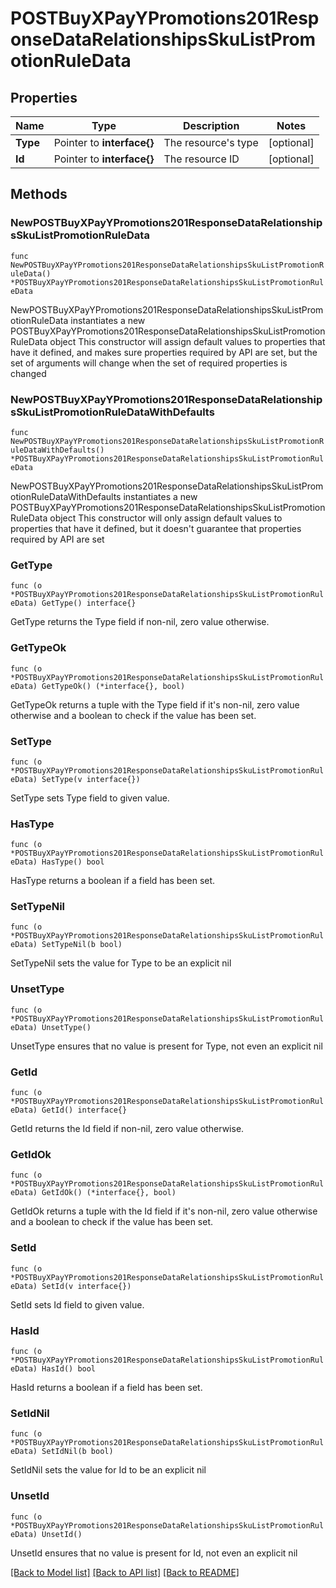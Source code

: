 # POSTBuyXPayYPromotions201ResponseDataRelationshipsSkuListPromotionRuleData

## Properties

Name | Type | Description | Notes
------------ | ------------- | ------------- | -------------
**Type** | Pointer to **interface{}** | The resource&#39;s type | [optional] 
**Id** | Pointer to **interface{}** | The resource ID | [optional] 

## Methods

### NewPOSTBuyXPayYPromotions201ResponseDataRelationshipsSkuListPromotionRuleData

`func NewPOSTBuyXPayYPromotions201ResponseDataRelationshipsSkuListPromotionRuleData() *POSTBuyXPayYPromotions201ResponseDataRelationshipsSkuListPromotionRuleData`

NewPOSTBuyXPayYPromotions201ResponseDataRelationshipsSkuListPromotionRuleData instantiates a new POSTBuyXPayYPromotions201ResponseDataRelationshipsSkuListPromotionRuleData object
This constructor will assign default values to properties that have it defined,
and makes sure properties required by API are set, but the set of arguments
will change when the set of required properties is changed

### NewPOSTBuyXPayYPromotions201ResponseDataRelationshipsSkuListPromotionRuleDataWithDefaults

`func NewPOSTBuyXPayYPromotions201ResponseDataRelationshipsSkuListPromotionRuleDataWithDefaults() *POSTBuyXPayYPromotions201ResponseDataRelationshipsSkuListPromotionRuleData`

NewPOSTBuyXPayYPromotions201ResponseDataRelationshipsSkuListPromotionRuleDataWithDefaults instantiates a new POSTBuyXPayYPromotions201ResponseDataRelationshipsSkuListPromotionRuleData object
This constructor will only assign default values to properties that have it defined,
but it doesn't guarantee that properties required by API are set

### GetType

`func (o *POSTBuyXPayYPromotions201ResponseDataRelationshipsSkuListPromotionRuleData) GetType() interface{}`

GetType returns the Type field if non-nil, zero value otherwise.

### GetTypeOk

`func (o *POSTBuyXPayYPromotions201ResponseDataRelationshipsSkuListPromotionRuleData) GetTypeOk() (*interface{}, bool)`

GetTypeOk returns a tuple with the Type field if it's non-nil, zero value otherwise
and a boolean to check if the value has been set.

### SetType

`func (o *POSTBuyXPayYPromotions201ResponseDataRelationshipsSkuListPromotionRuleData) SetType(v interface{})`

SetType sets Type field to given value.

### HasType

`func (o *POSTBuyXPayYPromotions201ResponseDataRelationshipsSkuListPromotionRuleData) HasType() bool`

HasType returns a boolean if a field has been set.

### SetTypeNil

`func (o *POSTBuyXPayYPromotions201ResponseDataRelationshipsSkuListPromotionRuleData) SetTypeNil(b bool)`

 SetTypeNil sets the value for Type to be an explicit nil

### UnsetType
`func (o *POSTBuyXPayYPromotions201ResponseDataRelationshipsSkuListPromotionRuleData) UnsetType()`

UnsetType ensures that no value is present for Type, not even an explicit nil
### GetId

`func (o *POSTBuyXPayYPromotions201ResponseDataRelationshipsSkuListPromotionRuleData) GetId() interface{}`

GetId returns the Id field if non-nil, zero value otherwise.

### GetIdOk

`func (o *POSTBuyXPayYPromotions201ResponseDataRelationshipsSkuListPromotionRuleData) GetIdOk() (*interface{}, bool)`

GetIdOk returns a tuple with the Id field if it's non-nil, zero value otherwise
and a boolean to check if the value has been set.

### SetId

`func (o *POSTBuyXPayYPromotions201ResponseDataRelationshipsSkuListPromotionRuleData) SetId(v interface{})`

SetId sets Id field to given value.

### HasId

`func (o *POSTBuyXPayYPromotions201ResponseDataRelationshipsSkuListPromotionRuleData) HasId() bool`

HasId returns a boolean if a field has been set.

### SetIdNil

`func (o *POSTBuyXPayYPromotions201ResponseDataRelationshipsSkuListPromotionRuleData) SetIdNil(b bool)`

 SetIdNil sets the value for Id to be an explicit nil

### UnsetId
`func (o *POSTBuyXPayYPromotions201ResponseDataRelationshipsSkuListPromotionRuleData) UnsetId()`

UnsetId ensures that no value is present for Id, not even an explicit nil

[[Back to Model list]](../README.md#documentation-for-models) [[Back to API list]](../README.md#documentation-for-api-endpoints) [[Back to README]](../README.md)



